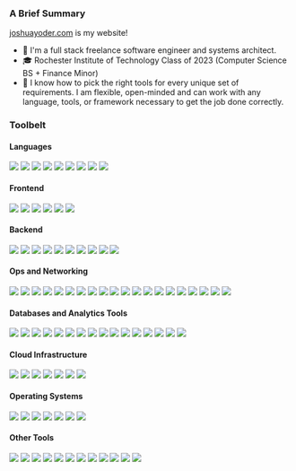 ### A Brief Summary

[joshuayoder.com](https://joshuayoder.com/) is my website!

- 💼 I'm a full stack freelance software engineer and systems architect.
- 🎓 Rochester Institute of Technology Class of 2023 (Computer Science BS + Finance Minor)
- 🔧 I know how to pick the right tools for every unique set of requirements. I am flexible, open-minded and can work with any language, tools, or framework necessary to get the job done correctly.

### Toolbelt

#### Languages

![](https://img.shields.io/badge/-Python-3776AB?logoColor=white&style=flat-square&logo=python)
![](https://img.shields.io/badge/-TypeScript-3178C6?logoColor=white&style=flat-square&logo=typescript)
![](https://img.shields.io/badge/-JavaScript-F7DF1E?logoColor=white&style=flat-square&logo=javascript)
![](https://img.shields.io/badge/-Go-00ADD8?logoColor=white&style=flat-square&logo=go)
![](https://img.shields.io/badge/-C-A8B9CC?logoColor=white&style=flat-square&logo=C)
![](https://img.shields.io/badge/-Haskell-5D4F85?logoColor=white&style=flat-square&logo=haskell)
![](https://img.shields.io/badge/-PHP-777BB4?logoColor=white&style=flat-square&logo=php)
![](https://img.shields.io/badge/-HTML5-E34F26?logoColor=white&style=flat-square&logo=html5)
![](https://img.shields.io/badge/-CSS3-1572B6?logoColor=white&style=flat-square&logo=css3)

#### Frontend
![](https://img.shields.io/badge/-React-61DAFB?logoColor=white&style=flat-square&logo=react)
![](https://img.shields.io/badge/-Tailwind%20CSS-06B6D4?logoColor=white&style=flat-square&logo=tailwindcss)
![](https://img.shields.io/badge/-Daisy%20UI-5A0EF8?logoColor=white&style=flat-square&logo=daisyui)
![](https://img.shields.io/badge/-LeafletJS-199900?logoColor=white&style=flat-square&logo=leaflet)
![](https://img.shields.io/badge/-MapLibre-396CB2?logoColor=white&style=flat-square&logo=maplibre)
![](https://img.shields.io/badge/-OpenStreetMap-7EBC6F?logoColor=white&style=flat-square&logo=openstreetmap)

#### Backend

![](https://img.shields.io/badge/-NextJS-000000?logoColor=white&style=flat-square&logo=next.js)
![](https://img.shields.io/badge/-FastAPI-009688?logoColor=white&style=flat-square&logo=fastapi)
![](https://img.shields.io/badge/-Flask-000000?logoColor=white&style=flat-square&logo=flask)
![](https://img.shields.io/badge/-Jinja-B41717?logoColor=white&style=flat-square&logo=jinja)
![](https://img.shields.io/badge/-Python%20Celery-37814A?logoColor=white&style=flat-square&logo=celery)
![](https://img.shields.io/badge/-Prisma-2D3748?logoColor=white&style=flat-square&logo=prisma)
![](https://img.shields.io/badge/-Selenium-43B02A?logoColor=white&style=flat-square&logo=selenium)
![](https://img.shields.io/badge/-Deno-000000?logoColor=white&style=flat-square&logo=deno)
![](https://img.shields.io/badge/-Node.js-339933?logoColor=white&style=flat-square&logo=node.js)
![](https://img.shields.io/badge/-Jest-C21325?logoColor=white&style=flat-square&logo=jest)

#### Ops and Networking
![](https://img.shields.io/badge/-Hashicorp%20Terraform-7B42BC?logoColor=white&style=flat-square&logo=terraform)
![](https://img.shields.io/badge/-Docker-2496ED?logoColor=white&style=flat-square&logo=docker)
![](https://img.shields.io/badge/-Hashicorp%20Nomad-00ca8e?logoColor=white&style=flat-square)
![](https://img.shields.io/badge/-Kubernetes-326CE5?logoColor=white&style=flat-square&logo=kubernetes)
![](https://img.shields.io/badge/-Helm-0F1689?logoColor=white&style=flat-square&logo=helm)
![](https://img.shields.io/badge/-Let's%20Encrypt%20ACME-003A70?logoColor=white&style=flat-square&logo=letsencrypt)
![](https://img.shields.io/badge/-GitHub%20Actions-2088FF?logoColor=white&style=flat-square&logo=githubactions)
![](https://img.shields.io/badge/-Hashicorp%20Consul-F24C53?logoColor=white&style=flat-square&logo=consul)
![](https://img.shields.io/badge/-Hashicorp%20Vagrant-1868F2?logoColor=white&style=flat-square&logo=vagrant)
![](https://img.shields.io/badge/-Cloudflare-F38020?logoColor=white&style=flat-square&logo=cloudflare)
![](https://img.shields.io/badge/-WireGuard-88171A?logoColor=white&style=flat-square&logo=wireguard)
![](https://img.shields.io/badge/-semantic--release-494949?logoColor=white&style=flat-square&logo=semanticrelease)
![](https://img.shields.io/badge/-Python%20Poetry-60A5FA?logoColor=white&style=flat-square&logo=poetry)
![](https://img.shields.io/badge/-pre--commit-FAB040?logoColor=white&style=flat-square&logo=pre-commit)
![](https://img.shields.io/badge/-Amazon%20EKS-FF9900?logoColor=white&style=flat-square&logo=amazoneks)
![](https://img.shields.io/badge/-AWS%20Fargate-FF9900?logoColor=white&style=flat-square&logo=awsfargate)
![](https://img.shields.io/badge/-AWS%20Lambda-FF9900?logoColor=white&style=flat-square&logo=awslambda)
![](https://img.shields.io/badge/-Swagger-85EA2D?logoColor=white&style=flat-square&logo=swagger)
![](https://img.shields.io/badge/-OpenAPI-6BA539?logoColor=white&style=flat-square&logo=openapiinitiative)
![](https://img.shields.io/badge/-NGINX-009639?logoColor=white&style=flat-square&logo=nginx)


#### Databases and Analytics Tools
![](https://img.shields.io/badge/-PostgreSQL-4169E1?logoColor=white&style=flat-square&logo=postgresql)
![](https://img.shields.io/badge/-MongoDB-47A248?logoColor=white&style=flat-square&logo=mongodb)
![](https://img.shields.io/badge/-Redis-DC382D?logoColor=white&style=flat-square&logo=redis)
![](https://img.shields.io/badge/-MySQL-4479A1?logoColor=white&style=flat-square&logo=mysql)
![](https://img.shields.io/badge/-MariaDB-003545?logoColor=white&style=flat-square&logo=mariadb)
![](https://img.shields.io/badge/-SQLite-003B57?logoColor=white&style=flat-square&logo=sqlite)
![](https://img.shields.io/badge/-Supabase-3FCF8E?logoColor=white&style=flat-square&logo=supabase)
![](https://img.shields.io/badge/-TimescaleDB-FDB515?logoColor=white&style=flat-square&logo=timescale)
![](https://img.shields.io/badge/-Amazon%20S3-569A31?logoColor=white&style=flat-square&logo=amazons3)
![](https://img.shields.io/badge/-Wasabi-01CD3E?logoColor=white&style=flat-square&logo=wasabi)
![](https://img.shields.io/badge/-ElasticSearch-005571?logoColor=white&style=flat-square&logo=elasticsearch)
![](https://img.shields.io/badge/-Grafana-F46800?logoColor=white&style=flat-square&logo=grafana)
![](https://img.shields.io/badge/-Amazon%20RDS-527FFF?logoColor=white&style=flat-square&logo=amazonrds)
![](https://img.shields.io/badge/-Amazon%20Neptune-527FFF?logoColor=white&style=flat-square&logo=amazonrds)
![](https://img.shields.io/badge/-Amazon%20DynamoDB-4053D6?logoColor=white&style=flat-square&logo=amazondynamodb)
![](https://img.shields.io/badge/-DataGrip-000000?logoColor=white&style=flat-square&logo=datagrip)

#### Cloud Infrastructure
![](https://img.shields.io/badge/-Amazon%20AWS-232F3E?logoColor=white&style=flat-square&logo=amazonaws)
![](https://img.shields.io/badge/-Google%20Cloud-4285F4?logoColor=white&style=flat-square&logo=googlecloud)
![](https://img.shields.io/badge/-Azure-0078D4?logoColor=white&style=flat-square&logo=microsoftazure)
![](https://img.shields.io/badge/-Vercel-000000?logoColor=white&style=flat-square&logo=vercel)
![](https://img.shields.io/badge/-DigitalOcean-0080FF?logoColor=white&style=flat-square&logo=digitalocean)
![](https://img.shields.io/badge/-Hetzner-D50C2D?logoColor=white&style=flat-square&logo=hetzner)
![](https://img.shields.io/badge/-OVH-123F6D?logoColor=white&style=flat-square&logo=ovh)

#### Operating Systems
![](https://img.shields.io/badge/-macOS-000000?logoColor=white&style=flat-square&logo=macos)
![](https://img.shields.io/badge/-Debian-A81D33?logoColor=white&style=flat-square&logo=debian)
![](https://img.shields.io/badge/-Ubuntu-E95420?logoColor=white&style=flat-square&logo=ubuntu)
![](https://img.shields.io/badge/-CentOS-262577?logoColor=white&style=flat-square&logo=centos)
![](https://img.shields.io/badge/-Windows-0078D4?logoColor=white&style=flat-square&logo=windows11)
![](https://img.shields.io/badge/-FreeBSD-AB2B28?logoColor=white&style=flat-square&logo=freebsd)
![](https://img.shields.io/badge/-Alpine%20Linux-0D597F?logoColor=white&style=flat-square&logo=alpinelinux)



#### Other Tools
![](https://img.shields.io/badge/-OpenAI-412991?logoColor=white&style=flat-square&logo=openai)
![](https://img.shields.io/badge/-VSCode-007ACC?logoColor=white&style=flat-square&logo=visualstudiocode)
![](https://img.shields.io/badge/-Git-F05032?logoColor=white&style=flat-square&logo=git)
![](https://img.shields.io/badge/-GitHub-181717?logoColor=white&style=flat-square&logo=github)
![](https://img.shields.io/badge/-GitHub%20Pages-222222?logoColor=white&style=flat-square&logo=githubpages)
![](https://img.shields.io/badge/-JSON-000000?logoColor=white&style=flat-square&logo=json)
![](https://img.shields.io/badge/-YAML-CB171E?logoColor=white&style=flat-square&logo=yaml)
![](https://img.shields.io/badge/-LaTeX-008080?logoColor=white&style=flat-square&logo=latex)
![](https://img.shields.io/badge/-Markdown-000000?logoColor=white&style=flat-square&logo=markdown)
![](https://img.shields.io/badge/-Notion-000000?logoColor=white&style=flat-square&logo=notion)
![](https://img.shields.io/badge/-Diagrams.net-F08705?logoColor=white&style=flat-square&logo=diagramsdotnet)
![](https://img.shields.io/badge/-Wireshark-1679A7?logoColor=white&style=flat-square&logo=wireshark)
